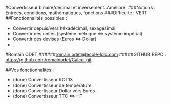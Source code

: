 #Convertisseur binaire/décimal et inversement. Amélioré.
###Notions : Entrées, conditions, mathématiques, fonctions
###Difficulté : VERT
##Fonctionnalités possibles :
 - Convertir depuis/vers héxadécimal, sexagésimal
 - Convertir des unités (système métrique <=> système impérial)
 - Convertir des devises (Euros <=> Dollar)
 - ...

#Romain ODET 
######<romain.odet@lecole-ldlc.com>
#####GITHUB REPO : https://github.com/romainodet/Calcul.git

##Vos fonctionnalités :
 - (done) Convertisseur ROT13
 - (done) Convertisseur de température
 - (done) Convertisseur Dollar vers Euros 
 - (done) Convertisseur TTC <=> HT


